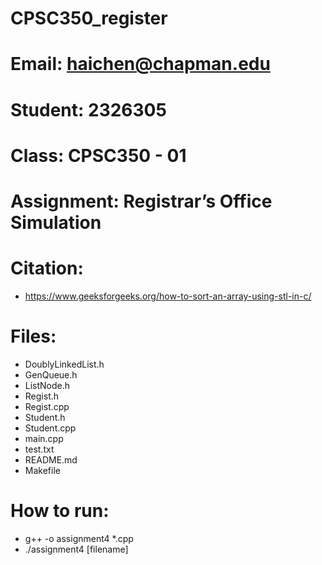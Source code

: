 # CPSC350_register
# Email: haichen@chapman.edu
# Student: 2326305
# Class: CPSC350 - 01
# Assignment: Registrar’s Office Simulation

# Citation:
+ https://www.geeksforgeeks.org/how-to-sort-an-array-using-stl-in-c/

# Files:
+ DoublyLinkedList.h
+ GenQueue.h
+ ListNode.h
+ Regist.h
+ Regist.cpp
+ Student.h
+ Student.cpp
+ main.cpp
+ test.txt
+ README.md
+ Makefile

# How to run:
+ g++ -o assignment4 *.cpp
+ ./assignment4 [filename]
